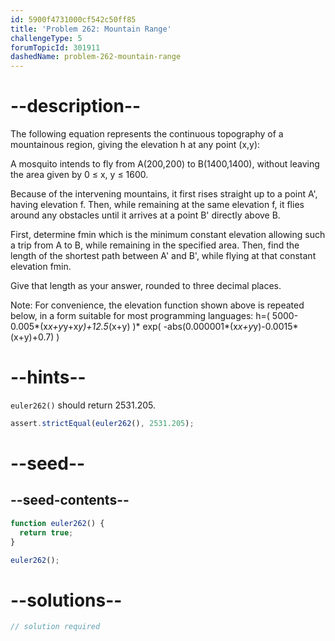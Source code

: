 ```yaml
---
id: 5900f4731000cf542c50ff85
title: 'Problem 262: Mountain Range'
challengeType: 5
forumTopicId: 301911
dashedName: problem-262-mountain-range
---
```


# --description--

The following equation represents the continuous topography of a mountainous region, giving the elevation h at any point (x,y):

A mosquito intends to fly from A(200,200) to B(1400,1400), without leaving the area given by 0 ≤ x, y ≤ 1600.

Because of the intervening mountains, it first rises straight up to a point A', having elevation f. Then, while remaining at the same elevation f, it flies around any obstacles until it arrives at a point B' directly above B.

First, determine fmin which is the minimum constant elevation allowing such a trip from A to B, while remaining in the specified area. Then, find the length of the shortest path between A' and B', while flying at that constant elevation fmin.

Give that length as your answer, rounded to three decimal places.

Note: For convenience, the elevation function shown above is repeated below, in a form suitable for most programming languages: h=( 5000-0.005*(x*x+y*y+x*y)+12.5*(x+y) )* exp( -abs(0.000001*(x*x+y*y)-0.0015*(x+y)+0.7) )

# --hints--

`euler262()` should return 2531.205.

```js
assert.strictEqual(euler262(), 2531.205);
```

# --seed--

## --seed-contents--

```js
function euler262() {
  return true;
}

euler262();
```

# --solutions--

```js
// solution required
```
